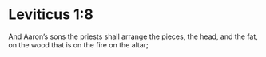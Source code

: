 # Leviticus 1:8

And Aaron’s sons the priests shall arrange the pieces, the head, and the fat, on the wood that is on the fire on the altar;

